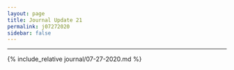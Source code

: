 ```yaml
---
layout: page
title: Journal Update 21
permalink: j07272020
sidebar: false
---
```


---

{% include_relative journal/07-27-2020.md %}
